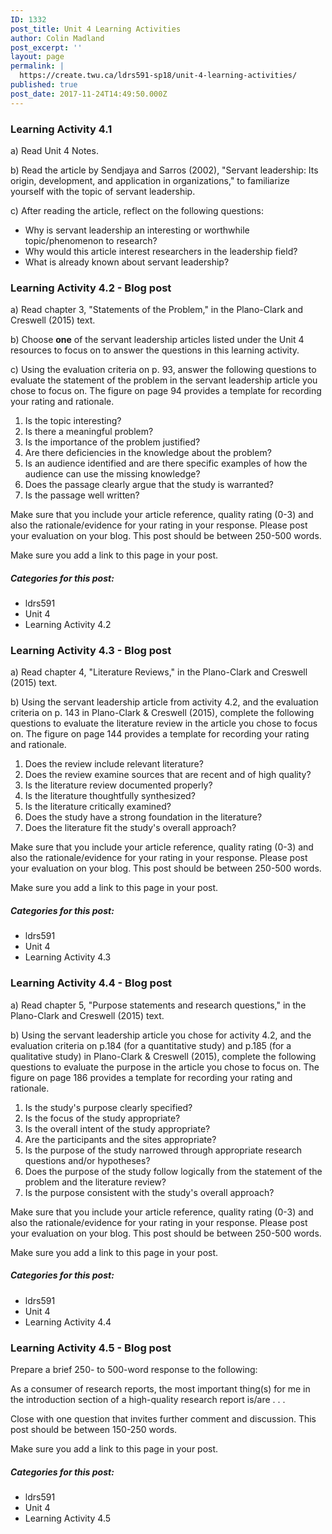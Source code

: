 ```yaml
---
ID: 1332
post_title: Unit 4 Learning Activities
author: Colin Madland
post_excerpt: ''
layout: page
permalink: |
  https://create.twu.ca/ldrs591-sp18/unit-4-learning-activities/
published: true
post_date: 2017-11-24T14:49:50.000Z
---
```


### Learning Activity 4.1

a\) Read Unit 4 Notes.

b\) Read the article by Sendjaya and Sarros \(2002\), "Servant leadership: Its origin, development, and application in organizations," to familiarize yourself with the topic of servant leadership.

c\) After reading the article, reflect on the following questions:

* Why is servant leadership an interesting or worthwhile topic/phenomenon to research?
* Why would this article interest researchers in the leadership field?
* What is already known about servant leadership?

### Learning Activity 4.2 - Blog post

a\) Read chapter 3, "Statements of the Problem," in the Plano-Clark and Creswell \(2015\) text.

b\) Choose **one** of the servant leadership articles listed under the Unit 4 resources to focus on to answer the questions in this learning activity.

c\) Using the evaluation criteria on p. 93, answer the following questions to evaluate the statement of the problem in the servant leadership article you chose to focus on. The figure on page 94 provides a template for recording your rating and rationale.

1. Is the topic interesting?
2. Is there a meaningful problem?
3. Is the importance of the problem justified?
4. Are there deficiencies in the knowledge about the problem?
5. Is an audience identified and are there specific examples of how the audience can use the missing knowledge?
6. Does the passage clearly argue that the study is warranted?
7. Is the passage well written?

Make sure that you include your article reference, quality rating \(0-3\) and also the rationale/evidence for your rating in your response.  Please post your evaluation on your blog. This post should be between 250-500 words.

Make sure you add a link to this page in your post.

##### Categories for this post:

* ldrs591
* Unit 4
* Learning Activity 4.2

### Learning Activity 4.3 - Blog post

a\) Read chapter 4, "Literature Reviews," in the Plano-Clark and Creswell \(2015\) text.

b\) Using the servant leadership article from activity 4.2, and the evaluation criteria on p. 143 in Plano-Clark & Creswell \(2015\), complete the following questions to evaluate the literature review in the article you chose to focus on. The figure on page 144 provides a template for recording your rating and rationale.

1. Does the review include relevant literature?
2. Does the review examine sources that are recent and of high quality?
3. Is the literature review documented properly?
4. Is the literature thoughtfully synthesized?
5. Is the literature critically examined?
6. Does the study have a strong foundation in the literature?
7. Does the literature fit the study's overall approach?

Make sure that you include your article reference, quality rating \(0-3\) and also the rationale/evidence for your rating in your response.  Please post your evaluation on your blog.  This post should be between 250-500 words.

Make sure you add a link to this page in your post.

##### Categories for this post:

* ldrs591
* Unit 4
* Learning Activity 4.3

### Learning Activity 4.4 - Blog post

a\) Read chapter 5, "Purpose statements and research questions," in the Plano-Clark and Creswell \(2015\) text.

b\) Using the servant leadership article you chose for activity 4.2, and the evaluation criteria on p.184 \(for a quantitative study\) and p.185 \(for a qualitative study\) in Plano-Clark & Creswell \(2015\), complete the following questions to evaluate the purpose in the article you chose to focus on. The figure on page 186 provides a template for recording your rating and rationale.

1. Is the study's purpose clearly specified?
2. Is the focus of the study appropriate?
3. Is the overall intent of the study appropriate?
4. Are the participants and the sites appropriate?
5. Is the purpose of the study narrowed through appropriate research questions and/or hypotheses?
6. Does the purpose of the study follow logically from the statement of the problem and the literature review?
7. Is the purpose consistent with the study's overall approach?

Make sure that you include your article reference, quality rating \(0-3\) and also the rationale/evidence for your rating in your response.  Please post your evaluation on your blog. This post should be between 250-500 words.

Make sure you add a link to this page in your post.

##### Categories for this post:

* ldrs591
* Unit 4
* Learning Activity 4.4

### Learning Activity 4.5 - Blog post

Prepare a brief 250- to 500-word response to the following:

As a consumer of research reports, the most important thing\(s\) for me in the introduction section of a high-quality research report is/are . . .

Close with one question that invites further comment and discussion.  This post should be between 150-250 words.

Make sure you add a link to this page in your post.

##### Categories for this post:

* ldrs591
* Unit 4
* Learning Activity 4.5



